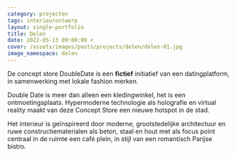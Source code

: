 ```yaml
---
category: projecten
tags: interieurontwerp
layout: single-portfolio
title: Delen
date: 2022-05-13 09:00:00 +
cover: /assets/images/posts/projects/delen/delen-01.jpg
image_namespace: delen
---
```


De concept store DoubleDate is een __fictief__ initiatief van een datingplatform, in samenwerking met lokale fashion merken.

Double Date is meer dan alleen een kledingwinkel, het is een ontmoetingsplaats. Hypermoderne technologie als holografie en virtual reality maakt van deze Concept Store een nieuwe hotspot in de stad.

Het interieur is geïnspireerd door moderne, grootstedelijke architectuur en ruwe constructiematerialen als beton, staal en hout met als focus point centraal in de ruimte een café plein, in stijl van een romantisch Parijse bistro.
